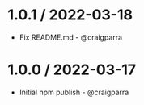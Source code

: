1.0.1 / 2022-03-18
==================

* Fix README.md - @craigparra
  
1.0.0 / 2022-03-17
==================

* Initial npm publish - @craigparra

